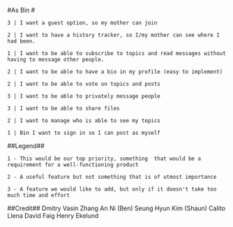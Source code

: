 #As Bin #


    3 | I want a guest option, so my mother can join 

	2 | I want to have a history tracker, so I/my mother can see where I had been.
	
	1 | I want to be able to subscribe to topics and read messages without having to message other people.
	
	2 | I want to be able to have a bio in my profile (easy to implement) 
	
	2 | I want to be able to vote on topics and posts
	
	3 | I want to be able to privately message people
	
	3 | I want to be able to share files
	
	2 | I want to manage who is able to see my topics
 
 	1 | Bin I want to sign in so I can post as myself

	
##Legend##

	1 - This would be our top priority, something  that would be a requirement for a well-functioning product

	2 - A useful feature but not something that is of utmost importance

	3 - A feature we would like to add, but only if it doesn't take too much time and effort

##Credit##
	Dmitry Vasin
	Zhang An Ni (Ben)
	Seung Hyun Kim (Shaun)
	Calito Llena
	David Faig
	Henry Ekelund
